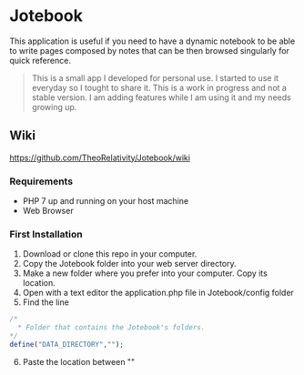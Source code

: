 # Jotebook

This application is useful if you need to have a dynamic notebook to be able to write pages composed by notes that can be then browsed singularly for quick reference.

> This is a small app I developed for personal use. I started to use it everyday so I tought to share it. This is a work in progress and not a stable version. I am adding features while I am using it and my needs growing up. 

## Wiki

https://github.com/TheoRelativity/Jotebook/wiki

### Requirements

* PHP 7 up and running on your host machine
* Web Browser

### First Installation

1. Download or clone this repo in your computer. 
2. Copy the Jotebook folder into your web server directory.
3. Make a new folder where you prefer into your computer. Copy its location.
4. Open with a text editor the application.php file in Jotebook/config folder
5. Find the line
```php
/*
  * Folder that contains the Jotebook's folders.
*/
define("DATA_DIRECTORY","");
```
6. Paste the location between ""
